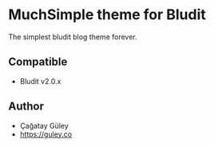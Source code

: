 # MuchSimple theme for Bludit
The simplest bludit blog theme forever.
## Compatible
- Bludit v2.0.x

## Author
- Çağatay Güley
- https://guley.co
